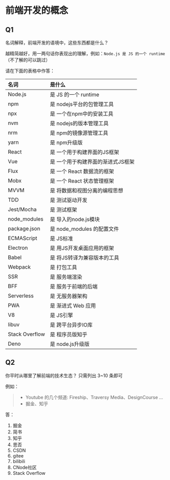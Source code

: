 # 前端开发的概念

## Q1

名词解释，前端开发的语境中，这些东西都是什么？

越精简越好，用一两句话你表现出的理解，例如：`Node.js 是 JS 的一个 runtime`  
（不了解的可以跳过）

请在下面的表格中作答：

| 名词           | 是什么                            |
| :------------- | :-------------------------------- |
| Node.js        | 是 JS 的一个 runtime              |
| npm            | 是 nodejs平台的包管理工具         |
| npx            | 是 一个在npm中的安装工具          |
| nvm            | 是 nodejs的版本管理工具           |
| nrm            | 是 npm的镜像源管理工具            |
| yarn           | 是 npm升级版                      |
| React          | 是 一个用于构建界面的JS框架       |
| Vue            | 是 一个用于构建界面的渐进式JS框架 |
| Flux           | 是 一个 React 数据流的框架        |
| Mobx           | 是 一个 React 状态管理框架        |
| MVVM           | 是 将数据和视图分离的编程思想     |
| TDD            | 是 测试驱动开发                   |
| Jest/Mocha     | 是 测试框架                       |
| node_modules   | 是 导入的node.js模块              |
| package.json   | 是 node_modules 的配置文件        |
| ECMAScript     | 是 JS标准                         |
| Electron       | 是 用JS开发桌面应用的框架         |
| Babel          | 是 将JS转译为兼容版本的工具       |
| Webpack        | 是 打包工具                       |
| SSR            | 是 服务端渲染                     |
| BFF            | 是 服务于前端的后端               |
| Serverless     | 是 无服务器架构                   |
| PWA            | 是 渐进式 Web 应用                |
| V8             | 是 JS引擎                         |
| libuv          | 是 跨平台异步IO库                 |
| Stack Overflow | 是 程序员版知乎                   |
| Deno           | 是 node.js升级版                  |

## Q2

你平时从哪里了解前端的技术生态？
只需列出 3~10 条即可

例如：

> - Youtube 的几个频道: Fireship、Traversy Media、DesignCourse …
> - 掘金、知乎

答：
1. 掘金
2. 简书
3. 知乎
4. 思否
5. CSDN
6. gitee
7. bilibili
8. CNode社区
9. Stack Overflow
